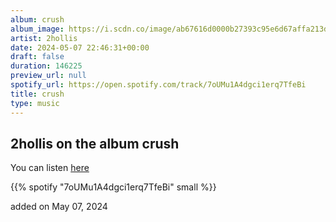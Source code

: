 ```yaml
---
album: crush
album_image: https://i.scdn.co/image/ab67616d0000b27393c95e6d67affa213de0cace
artist: 2hollis
date: 2024-05-07 22:46:31+00:00
draft: false
duration: 146225
preview_url: null
spotify_url: https://open.spotify.com/track/7oUMu1A4dgci1erq7TfeBi
title: crush
type: music
---
```



## 2hollis on the album crush

You can listen [here](https://open.spotify.com/track/7oUMu1A4dgci1erq7TfeBi)

{{% spotify "7oUMu1A4dgci1erq7TfeBi" small %}}

added on May 07, 2024